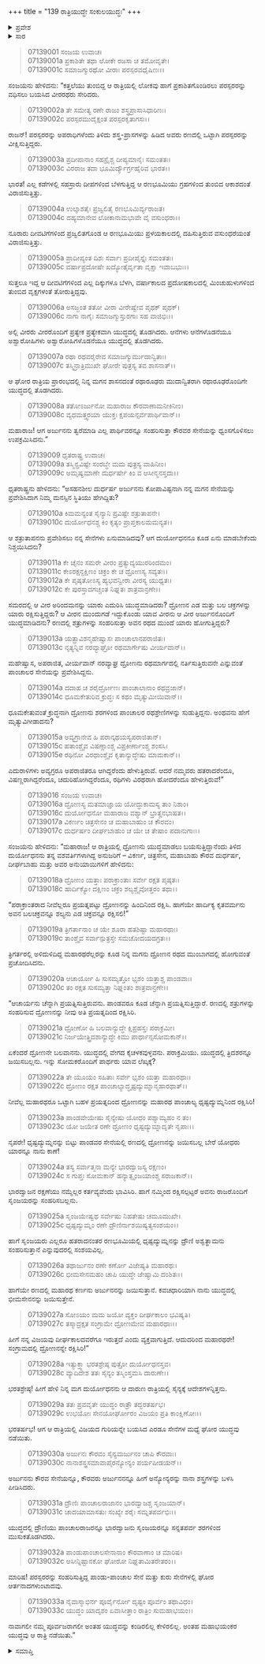 +++
title = "139 ರಾತ್ರಿಯುದ್ಧೇ ಸಂಕುಲಯುದ್ಧಃ"
+++

<details><summary>ಪ್ರವೇಶ</summary>


।।   ಓಂ ಓಂ ನಮೋ ನಾರಾಯಣಾಯ।।   ಶ್ರೀ ವೇದವ್ಯಾಸಾಯ ನಮಃ ।।

ಶ್ರೀ ಕೃಷ್ಣದ್ವೈಪಾಯನ ವೇದವ್ಯಾಸ ವಿರಚಿತ  

**ಶ್ರೀ ಮಹಾಭಾರತ**

**ದ್ರೋಣ ಪರ್ವ**

**ಘಟೋತ್ಕಚವಧ ಪರ್ವ**

**ಅಧ್ಯಾಯ 139**

</details>

<details><summary>ಸಾರ</summary>

ರಣಭೂಮಿಯ ವರ್ಣನೆ (1-8). ಧೃತರಾಷ್ಟ್ರನ ಪ್ರಶ್ನೆ (9-15). ದುರ್ಯೋಧನನು ದ್ರೋಣನ ರಕ್ಷಣೆಗೆ ಆದೇಶವನ್ನಿತ್ತಿದುದು (16-28). ಯುದ್ಧ ವರ್ಣನೆ (29-33).


</details>



> 07139001 ಸಂಜಯ ಉವಾಚ।   
07139001a ಪ್ರಕಾಶಿತೇ ತಥಾ ಲೋಕೇ ರಜಸಾ ಚ ತಮೋವೃತೇ।   
07139001c ಸಮಾಜಗ್ಮುರಥೋ ವೀರಾಃ ಪರಸ್ಪರವಧೈಷಿಣಃ।।

ಸಂಜಯನು ಹೇಳಿದನು: “ಕತ್ತಲೆಯು ತುಂಬಿದ್ದ ಆ ರಾತ್ರಿಯಲ್ಲಿ ಲೋಕವು ಹಾಗೆ ಪ್ರಕಾಶಿತಗೊಂಡಿರಲು ಪರಸ್ಪರರನ್ನು ವಧಿಸಲು ಬಯಸಿದ ವೀರರಥರು ಸೇರಿದರು.

> 07139002a ತೇ ಸಮೇತ್ಯ ರಣೇ ರಾಜಂ ಶಸ್ತ್ರಪ್ರಾಸಾಸಿಧಾರಿಣಃ।   
07139002c ಪರಸ್ಪರಮುದೈಕ್ಷಂತ ಪರಸ್ಪರಕೃತಾಗಸಃ।।

ರಾಜನ್! ಪರಸ್ಪರರನ್ನು ಅಪರಾಧಿಗಳೆಂದು ತಿಳಿದು ಶಸ್ತ್ರ-ಪ್ರಾಸಗಳನ್ನು ಹಿಡಿದ ಅವರು ರಣದಲ್ಲಿ ಒಟ್ಟಾಗಿ ಪರಸ್ಪರರನ್ನು ವೀಕ್ಷಿಸುತ್ತಿದ್ದರು.

> 07139003a ಪ್ರದೀಪಾನಾಂ ಸಹಸ್ರೈಶ್ಚ ದೀಪ್ಯಮಾನೈಃ ಸಮಂತತಃ।   
07139003c ವಿರರಾಜ ತದಾ ಭೂಮಿರ್ದ್ಯೌರ್ಗ್ರಹೈರಿವ ಭಾರತ।।

ಭಾರತ! ಎಲ್ಲ ಕಡೆಗಳಲ್ಲಿ ಸಹಸ್ರಾರು ದೀಪಗಳಿಂದ ಬೆಳಗುತ್ತಿದ್ದ ಆ ರಣಭೂಮಿಯು ಗ್ರಹಗಳಿಂದ ತುಂಬಿದ ಆಕಾಶದಂತೆ ವಿರಾಜಿಸುತ್ತಿತ್ತು.

> 07139004a ಉಲ್ಕಾಶತೈಃ ಪ್ರಜ್ವಲಿತೈ ರಣಭೂಮಿರ್ವ್ಯರಾಜತ।   
07139004c ದಹ್ಯಮಾನೇವ ಲೋಕಾನಾಮಭಾವೇ ವೈ ವಸುಂಧರಾ।।

ನೂರಾರು ದೀವಟಿಗೆಗಳಿಂದ ಪ್ರಜ್ವಲಿತಗೊಂಡ ಆ ರಣಭೂಮಿಯು ಪ್ರಳಯಕಾಲದಲ್ಲಿ ದಹಿಸುತ್ತಿರುವ ವಸುಂಧರೆಯಂತೆ ವಿರಾಜಿಸುತ್ತಿತ್ತು.

> 07139005a ಪ್ರಾದೀಪ್ಯಂತ ದಿಶಃ ಸರ್ವಾಃ ಪ್ರದೀಪೈಸ್ತೈಃ ಸಮಂತತಃ।   
07139005c ವರ್ಷಾಪ್ರದೋಷೇ ಖದ್ಯೋತೈರ್ವೃತಾ ವೃಕ್ಷಾ ಇವಾಬಭುಃ।।

ಸುತ್ತಲೂ ಇದ್ದ ಆ ದೀವಟಿಗೆಗಳಿಂದ ಎಲ್ಲ ದಿಕ್ಕುಗಳೂ ಬೆಳಗಿ, ವರ್ಷಾಕಾಲದ ಪ್ರದೋಷಕಾಲದಲ್ಲಿ ಮಿಂಚುಹುಳುಗಳಿಂದ ತುಂಬಿದ ವೃಕ್ಷಗಳಂತೆ ತೋರುತ್ತಿದ್ದವು.

> 07139006a ಅಸಜ್ಜಂತ ತತೋ ವೀರಾ ವೀರೇಷ್ವೇವ ಪೃಥಕ್ ಪೃಥಕ್।   
07139006c ನಾಗಾ ನಾಗೈಃ ಸಮಾಜಗ್ಮುಸ್ತುರಗಾಃ ಸಹ ವಾಜಿಭಿಃ।।

ಅಲ್ಲಿ ವೀರರು ವೀರರೊಂದಿಗೆ ಪ್ರತ್ಯೇಕ ಪ್ರತ್ಯೇಕವಾಗಿ ಯುದ್ಧದಲ್ಲಿ ತೊಡಗಿದರು. ಆನೆಗಳು ಆನೆಗಳೊಡನೆಯೂ ಅಶ್ವಾರೋಹಿಗಳು ಅಶ್ವಾರೋಹಿಗಳೊಡನೆಯೂ ಯುದ್ಧದಲ್ಲಿ ತೊಡಗಿದರು.

> 07139007a ರಥಾ ರಥವರೈರೇವ ಸಮಾಜಗ್ಮುರ್ಮುದಾನ್ವಿತಾಃ।   
07139007c ತಸ್ಮಿನ್ರಾತ್ರಿಮುಖೇ ಘೋರೇ ಪುತ್ರಸ್ಯ ತವ ಶಾಸನಾತ್।।

ಆ ಘೋರ ರಾತ್ರಿಯ ಪ್ರಾರಂಭದಲ್ಲಿ ನಿನ್ನ ಮಗನ ಶಾಸನದಂತೆ ರಥಾರೂಢರು ಮುದಾನ್ವಿತರಾಗಿ ರಥಾರೂಢರೊಂದಿಗೇ ಯುದ್ಧದಲ್ಲಿ ತೊಡಗಿದರು.

> 07139008a ತತೋಽರ್ಜುನೋ ಮಹಾರಾಜ ಕೌರವಾಣಾಮನೀಕಿನೀಂ।   
07139008c ವ್ಯಧಮತ್ತ್ವರಯಾ ಯುಕ್ತಃ ಕ್ಷಪಯನ್ಸರ್ವಪಾರ್ಥಿವಾನ್।।

ಮಹಾರಾಜ! ಆಗ ಅರ್ಜುನನು ತ್ವರೆಮಾಡಿ ಎಲ್ಲ ಪಾರ್ಥಿವರನ್ನೂ ಸಂಹರಿಸುತ್ತಾ ಕೌರವರ ಸೇನೆಯನ್ನು ಧ್ವಂಸಗೊಳಿಸಲು ಉಪಕ್ರಮಿಸಿದನು.”

> 07139009 ಧೃತರಾಷ್ಟ್ರ ಉವಾಚ।   
07139009a ತಸ್ಮಿನ್ಪ್ರವಿಷ್ಟೇ ಸಂರಬ್ಧೇ ಮಮ ಪುತ್ರಸ್ಯ ವಾಹಿನೀಂ।   
07139009c ಅಮೃಷ್ಯಮಾಣೇ ದುರ್ಧರ್ಷೇ ಕಿಂ ವ ಆಸೀನ್ಮನಸ್ತದಾ।।

ಧೃತರಾಷ್ಟ್ರನು ಹೇಳಿದನು: “ಅಸಹನಶೀಲ ದುರ್ಧರ್ಷ ಅರ್ಜುನನು ಕೋಪಾವಿಷ್ಟನಾಗಿ ನನ್ನ ಮಗನ ಸೇನೆಯನ್ನು ಪ್ರವೇಶಿಸಿದಾಗ ನಿಮ್ಮ ಮನಸ್ಸಿನ ಸ್ಥಿತಿಯು ಹೇಗಿದ್ದಿತು?

> 07139010a ಕಿಮಮನ್ಯಂತ ಸೈನ್ಯಾನಿ ಪ್ರವಿಷ್ಟೇ ಶತ್ರುತಾಪನೇ।   
07139010c ದುರ್ಯೋಧನಶ್ಚ ಕಿಂ ಕೃತ್ಯಂ ಪ್ರಾಪ್ತಕಾಲಮಮನ್ಯತ।।

ಆ ಶತ್ರುತಾಪನನು ಪ್ರವೇಶಿಸಲು ನನ್ನ ಸೇನೆಗಳು ಏನುಮಾಡಿದವು? ಆಗ ದುರ್ಯೋಧನನೂ ಕೂಡ ಏನು ಮಾಡಬೇಕೆಂದು ನಿಶ್ಚಯಿಸಿದನು?

> 07139011a ಕೇ ಚೈನಂ ಸಮರೇ ವೀರಂ ಪ್ರತ್ಯುದ್ಯಯುರರಿಂದಮಂ।   
07139011c ಕೇಽರಕ್ಷನ್ದಕ್ಷಿಣಂ ಚಕ್ರಂ ಕೇ ಚ ದ್ರೋಣಸ್ಯ ಸವ್ಯತಃ।।   
07139012a ಕೇ ಪೃಷ್ಠತೋಽಸ್ಯ ಹ್ಯಭವನ್ವೀರಾ ವೀರಸ್ಯ ಯುಧ್ಯತಃ।   
07139012c ಕೇ ಪುರಸ್ತಾದಗಚ್ಚಂತ ನಿಘ್ನತಃ ಶಾತ್ರವಾನ್ರಣೇ।।

ಸಮರದಲ್ಲಿ ಆ ವೀರ ಅರಿಂದಮನನ್ನು ಯಾರು ಎದುರಿಸಿ ಯುದ್ಧಮಾಡಿದರು? ದ್ರೋಣನ ಎಡ ಮತ್ತು ಬಲ ಚಕ್ರಗಳನ್ನು ಯಾರು ರಕ್ಷಿಸುತ್ತಿದ್ದರು? ಆ ವೀರನ ಮುಂದುಗಡೆ ಇದ್ದುಕೊಂಡು ಯಾವ ವೀರನು ಆ ವೀರ ಅರ್ಜುನನೊಂದಿಗೆ ಯುದ್ಧಮಾಡಿದನು? ರಣದಲ್ಲಿ ಶತ್ರುಗಳನ್ನು ಸಂಹರಿಸುತ್ತಾ ಅವನ ರಥದ ಮುಂದೆ ಯಾರು ಹೋಗುತ್ತಿದ್ದರು?

> 07139013a ಯತ್ಪ್ರಾವಿಶನ್ಮಹೇಷ್ವಾಸಃ ಪಾಂಚಾಲಾನಪರಾಜಿತಃ।   
07139013c ನೃತ್ಯನ್ನಿವ ನರವ್ಯಾಘ್ರೋ ರಥಮಾರ್ಗೇಷು ವೀರ್ಯವಾನ್।।

ಮಹೇಷ್ವಾಸ, ಅಪರಾಜಿತ, ವೀರ್ಯವಾನ್ ನರವ್ಯಾಘ್ರ ದ್ರೋಣನು ರಥಮಾರ್ಗದಲ್ಲಿ ನರ್ತಿಸುತ್ತಿರುವನೇ ಎನ್ನುವಂತೆ ಪಾಂಚಾಲರ ಸೇನೆಯನ್ನು ಪ್ರವೇಶಿಸಿದ್ದನು.

> 07139014a ದದಾಹ ಚ ಶರೈರ್ದ್ರೋಣಃ ಪಾಂಚಾಲಾನಾಂ ರಥವ್ರಜಾನ್।   
07139014c ಧೂಮಕೇತುರಿವ ಕ್ರುದ್ಧಃ ಸ ಕಥಂ ಮೃತ್ಯುಮೀಯಿವಾನ್।।

ಧೂಮಕೇತುವಂತೆ ಕ್ರುದ್ಧನಾಗಿ ದ್ರೋಣನು ಶರಗಳಿಂದ ಪಾಂಚಾಲರ ರಥಶ್ರೇಣಿಗಳನ್ನು ಸುಡುತ್ತಿದ್ದನು. ಅಂಥವನು ಹೇಗೆ ಮೃತ್ಯುವಿಗೀಡಾದನು?

> 07139015a ಅವ್ಯಗ್ರಾನೇವ ಹಿ ಪರಾನ್ಕಥಯಸ್ಯಪರಾಜಿತಾನ್।   
07139015c ಹತಾಂಶ್ಚೈವ ವಿಷಣ್ಣಾಂಶ್ಚ ವಿಪ್ರಕೀರ್ಣಾಂಶ್ಚ ಶಂಸಸಿ।   
07139015e ರಥಿನೋ ವಿರಥಾಂಶ್ಚೈವ ಕೃತಾನ್ಯುದ್ಧೇಷು ಮಾಮಕಾನ್।।

ಎದುರಾಳಿಗಳು ಅವ್ಯಗ್ರರೂ ಅಪರಾಜಿತರೂ ಆಗಿದ್ದರೆಂದು ಹೇಳುತ್ತಿರುವೆ. ಆದರೆ ನಮ್ಮವರು ಹತರಾದರೆಂದೂ, ವಿಷಣ್ಣರಾಗಿದ್ದರೆಂದೂ, ಚದುರಿಹೋಗಿದ್ದರೆಂದೂ, ರಥಿಗಳು ವಿರಥರಾಗಿ ಹೋದರೆಂದೂ ಹೇಳುತ್ತಿರುವೆ!”

> 07139016 ಸಂಜಯ ಉವಾಚ।   
07139016a ದ್ರೋಣಸ್ಯ ಮತಮಾಜ್ಞಾಯ ಯೋದ್ಧುಕಾಮಸ್ಯ ತಾಂ ನಿಶಾಂ।   
07139016c ದುರ್ಯೋಧನೋ ಮಹಾರಾಜ ವಶ್ಯಾನ್ ಭ್ರಾತೄನಭಾಷತ।।  
07139017a ವಿಕರ್ಣಂ ಚಿತ್ರಸೇನಂ ಚ ಮಹಾಬಾಹುಂ ಚ ಕೌರವಂ।   
07139017c ದುರ್ಧರ್ಷಂ ದೀರ್ಘಬಾಹುಂ ಚ ಯೇ ಚ ತೇಷಾಂ ಪದಾನುಗಾಃ।।

ಸಂಜಯನು ಹೇಳಿದನು: “ಮಹಾರಾಜ! ಆ ರಾತ್ರಿಯಲ್ಲಿ ದ್ರೋಣನು ಯುದ್ಧಮಾಡಲು ಬಯಸುತ್ತಿದ್ದಾನೆಂದು ತಿಳಿದ ದುರ್ಯೋಧನನು ತನ್ನ ವಶವರ್ತಿಗಳಾಗಿದ್ದ ಅನುಜರಿಗೆ – ವಿಕರ್ಣ, ಚಿತ್ರಸೇನ, ಮಹಾಬಾಹು ಕೌರವ ದುರ್ಧರ್ಷ, ದೀರ್ಘಬಾಹು ಮತ್ತು ಅವರ ಅನುಯಾಯಿಗಳಿಗೆ ಹೇಳಿದನು:

> 07139018a ದ್ರೋಣಂ ಯತ್ತಾಃ ಪರಾಕ್ರಾಂತಾಃ ಸರ್ವೇ ರಕ್ಷತ ಪೃಷ್ಠತಃ।   
07139018c ಹಾರ್ದಿಕ್ಯೋ ದಕ್ಷಿಣಂ ಚಕ್ರಂ ಶಲ್ಯಶ್ಚೈವೋತ್ತರಂ ತಥಾ।।

“ಪರಾಕ್ರಾಂತರಾದ ನೀವೆಲ್ಲರೂ ಪ್ರಯತ್ನಪಟ್ಟು ದ್ರೋಣನನ್ನು ಹಿಂದಿನಿಂದ ರಕ್ಷಿಸಿ. ಹಾಗೆಯೇ ಹಾರ್ದಿಕ್ಯ ಕೃತವರ್ಮನು ಅವನ ಬಲಚಕ್ರವನ್ನೂ ಶಲ್ಯನು ಎಡ ಚಕ್ರವನ್ನೂ ರಕ್ಷಿಸಲಿ!”

> 07139019a ತ್ರಿಗರ್ತಾನಾಂ ಚ ಯೇ ಶೂರಾ ಹತಶಿಷ್ಟಾ ಮಹಾರಥಾಃ।   
07139019c ತಾಂಶ್ಚೈವ ಸರ್ವಾನ್ಪುತ್ರಸ್ತೇ ಸಮಚೋದಯದಗ್ರತಃ।।

ತ್ರಿಗರ್ತರಲ್ಲಿ ಅಳಿದುಳಿದಿದ್ದ ಮಹಾರಥರೆಲ್ಲರನ್ನು ಕೂಡ ನಿನ್ನ ಮಗನು ದ್ರೋಣನ ರಥದ ಮುಂಬಾಗದಲ್ಲಿ ಹೋಗುವಂತೆ ಪ್ರಚೋದಿಸಿದನು.

> 07139020a ಆಚಾರ್ಯೋ ಹಿ ಸುಸಮ್ಯತ್ತೋ ಭೃಶಂ ಯತ್ತಾಶ್ಚ ಪಾಂಡವಾಃ।   
07139020c ತಂ ರಕ್ಷತ ಸುಸಮ್ಯತ್ತಾ ನಿಘ್ನಂತಂ ಶಾತ್ರವಾನ್ರಣೇ।।

“ಆಚಾರ್ಯನು ಚೆನ್ನಾಗಿ ಪ್ರಯತ್ನಿಸುತ್ತಿರುವನು. ಪಾಂಡವರೂ ಕೂಡ ಚೆನ್ನಾಗಿ ಪ್ರಯತ್ನಿಸುತ್ತಿದ್ದಾರೆ. ರಣದಲ್ಲಿ ಶತ್ರುಗಳನ್ನು ಸಂಹರಿಸುವ ದ್ರೋಣನನ್ನು ನೀವು ಅತಿ ಪ್ರಯತ್ನದಿಂದ ರಕ್ಷಿಸಿರಿ.

> 07139021a ದ್ರೋಣೋ ಹಿ ಬಲವಾನ್ಯುದ್ಧೇ ಕ್ಷಿಪ್ರಹಸ್ತಃ ಪರಾಕ್ರಮೀ।   
07139021c ನಿರ್ಜಯೇತ್ತ್ರಿದಶಾನ್ಯುದ್ಧೇ ಕಿಮು ಪಾರ್ಥಾನ್ಸಸೋಮಕಾನ್।।

ಏಕೆಂದರೆ ದ್ರೋಣನೇ ಬಲವಾನನು. ಯುದ್ಧದಲ್ಲಿ ವೇಗದ ಕೈಚಳಕವುಳ್ಳವನು. ಪರಾಕ್ರಮಿಯು. ಯುದ್ಧದಲ್ಲಿ ತ್ರಿದಶರನ್ನೂ ಜಯಿಸಬಲ್ಲನು. ಇನ್ನು ಸೋಮಕರೊಂದಿಗೆ ಪಾರ್ಥರು ಯಾವ ಲೆಖ್ಕಕ್ಕೆ?

> 07139022a ತೇ ಯೂಯಂ ಸಹಿತಾಃ ಸರ್ವೇ ಭೃಶಂ ಯತ್ತಾ ಮಹಾರಥಾಃ।   
07139022c ದ್ರೋಣಂ ರಕ್ಷತ ಪಾಂಚಾಲ್ಯಾದ್ಧೃಷ್ಟದ್ಯುಮ್ನಾನ್ಮಹಾರಥಾತ್।।

ನೀವೆಲ್ಲ ಮಹಾರಥರೂ ಒಟ್ಟಾಗಿ ಬಹಳ ಪ್ರಯತ್ನದಿಂದ ದ್ರೋಣನನ್ನು ಮಹಾರಥ ಪಾಂಚಾಲ್ಯ ಧೃಷ್ಟದ್ಯುಮ್ನನಿಂದ ರಕ್ಷಿಸಿರಿ!

> 07139023a ಪಾಂಡವೇಯೇಷು ಸೈನ್ಯೇಷು ಯೋಧಂ ಪಶ್ಯಾಮ್ಯಹಂ ನ ತಂ।   
07139023c ಯೋ ಜಯೇತ ರಣೇ ದ್ರೋಣಂ ಧೃಷ್ಟದ್ಯುಮ್ನಾದೃತೇ ನೃಪಾಃ।।

ನೃಪರೇ! ಧೃಷ್ಟದ್ಯುಮ್ನನನ್ನು ಬಿಟ್ಟು ಪಾಂಡವರ ಸೇನೆಯಲ್ಲಿ ರಣದಲ್ಲಿ ದ್ರೋಣನನ್ನು ಜಯಿಸಬಲ್ಲ ಬೇರೆ ಯೋಧರು ಯಾರನ್ನೂ ನಾನು ಕಾಣೆ!

> 07139024a ತಸ್ಯ ಸರ್ವಾತ್ಮನಾ ಮನ್ಯೇ ಭಾರದ್ವಾಜಸ್ಯ ರಕ್ಷಣಂ।   
07139024c ಸ ಗುಪ್ತಃ ಸೋಮಕಾನ್ ಹನ್ಯಾತ್ಸೃಂಜಯಾಂಶ್ಚ ಸರಾಜಕಾನ್।।

ಭಾರದ್ವಾಜನ ರಕ್ಷಣೆಯು ನಮ್ಮೆಲ್ಲರ ಕರ್ತವ್ಯವೆಂದು ಭಾವಿಸಿರಿ. ಹಾಗೆ ನಮ್ಮಿಂದ ರಕ್ಷಿಸಲ್ಪಟ್ಟರೆ ಅವನು ರಾಜರೊಂದಿಗೆ ಸೃಂಜಯರನ್ನು ಸಂಹರಿಸಬಲ್ಲನು.

> 07139025a ಸೃಂಜಯೇಷ್ವಥ ಸರ್ವೇಷು ನಿಹತೇಷು ಚಮೂಮುಖೇ।   
07139025c ಧೃಷ್ಟದ್ಯುಮ್ನಂ ರಣೇ ದ್ರೌಣಿರ್ನಾಶಯಿಷ್ಯತ್ಯಸಂಶಯಂ।।

ಹಾಗೆ ಸೃಂಜಯರು ಎಲ್ಲರೂ ಹತರಾದನಂತರ ರಣಭೂಮಿಯಲ್ಲಿ ಧೃಷ್ಟದ್ಯುಮ್ನನನ್ನು ದ್ರೌಣಿ ಅಶ್ವತ್ಥಾಮನು ಸಂಹರಿಸುತ್ತಾನೆ ಎನ್ನುವುದರಲ್ಲಿ ಸಂಶಯವಿಲ್ಲ.

> 07139026a ತಥಾರ್ಜುನಂ ರಣೇ ಕರ್ಣೋ ವಿಜೇಷ್ಯತಿ ಮಹಾರಥಃ।   
07139026c ಭೀಮಸೇನಮಹಂ ಚಾಪಿ ಯುದ್ಧೇ ಜೇಷ್ಯಾಮಿ ದಂಶಿತಃ।।

ಹಾಗೆಯೇ ರಣದಲ್ಲಿ ಮಹಾರಥ ಕರ್ಣನು ಅರ್ಜುನನನ್ನು ಜಯಿಸುತ್ತಾನೆ. ಕವಚಧಾರಿಯಾಗಿ ನಾನು ಯುದ್ಧದಲ್ಲಿ ಭೀಮಸೇನನನ್ನು ಜಯಿಸುತ್ತೇನೆ.

> 07139027a ಸೋಽಯಂ ಮಮ ಜಯೋ ವ್ಯಕ್ತಂ ದೀರ್ಘಕಾಲಂ ಭವಿಷ್ಯತಿ।   
07139027c ತಸ್ಮಾದ್ರಕ್ಷತ ಸಂಗ್ರಾಮೇ ದ್ರೋಣಮೇವ ಮಹಾರಥಾಃ।।

ಹೀಗೆ ನನ್ನ ವಿಜಯವು ದೀರ್ಘಕಾಲದವರೆಗೂ ಇರುತ್ತದೆ ಎಂದು ವ್ಯಕ್ತವಾಗುತ್ತಿದೆ. ಆದುದರಿಂದ ಮಹಾರಥರೇ! ಸಂಗ್ರಾಮದಲ್ಲಿ ದ್ರೋಣನನ್ನೇ ರಕ್ಷಿಸಿರಿ!”

> 07139028a ಇತ್ಯುಕ್ತ್ವಾ ಭರತಶ್ರೇಷ್ಠ ಪುತ್ರೋ ದುರ್ಯೋಧನಸ್ತವ।   
07139028c ವ್ಯಾದಿದೇಶ ತತಃ ಸೈನ್ಯಂ ತಸ್ಮಿಂಸ್ತಮಸಿ ದಾರುಣೇ।।

ಭರತಶ್ರೇಷ್ಠ! ಹೀಗೆ ಹೇಳಿ ನಿನ್ನ ಮಗ ದುರ್ಯೋಧನನು ಆ ದಾರುಣ ರಾತ್ರಿಯಲ್ಲಿ ಸೈನ್ಯಕ್ಕೆ ಆದೇಶಗಳನ್ನಿತ್ತನು.

> 07139029a ತತಃ ಪ್ರವವೃತೇ ಯುದ್ಧಂ ರಾತ್ರೌ ತದ್ಭರತರ್ಷಭ।   
07139029c ಉಭಯೋಃ ಸೇನಯೋರ್ಘೋರಂ ವಿಜಯಂ ಪ್ರತಿ ಕಾಂಕ್ಷಿಣೋಃ।।

ಭರತರ್ಷಭ! ಆಗ ಆ ರಾತ್ರಿಯಲ್ಲಿ ವಿಜಯದ ಗುರಿಯನ್ನೇ ಬಯಸಿದ ಎರಡೂ ಸೇನೆಗಳ ಮಧ್ಯೆ ಘೋರ ಯುದ್ಧವು ನಡೆಯಿತು.

> 07139030a ಅರ್ಜುನಃ ಕೌರವಂ ಸೈನ್ಯಮರ್ಜುನಂ ಚಾಪಿ ಕೌರವಾಃ।   
07139030c ನಾನಾಶಸ್ತ್ರಸಮಾವಾಪೈರನ್ಯೋನ್ಯಂ ಪರ್ಯಪೀಡಯನ್।।

ಅರ್ಜುನನು ಕೌರವ ಸೇನೆಯನ್ನೂ, ಕೌರವರು ಅರ್ಜುನನನ್ನೂ ಹೀಗೆ ಅನ್ಯೋನ್ಯರನ್ನು ನಾನಾ ಶಸ್ತ್ರಗಳನ್ನು ಬಳಸಿ ಪೀಡಿಸಿದರು.

> 07139031a ದ್ರೌಣಿಃ ಪಾಂಚಾಲರಾಜಾನಂ ಭಾರದ್ವಾಜಶ್ಚ ಸೃಂಜಯಾನ್।   
07139031c ಚಾದಯಾಮಾಸತುಃ ಸಂಖ್ಯೇ ಶರೈಃ ಸಮ್ನತಪರ್ವಭಿಃ।।

ಯುದ್ಧದಲ್ಲಿ ದ್ರೌಣಿಯು ಪಾಂಚಾಲರಾಜರನ್ನೂ ಭಾರದ್ವಾಜನು ಸೃಂಜಯರನ್ನೂ ಸನ್ನತಪರ್ವ ಶರಗಳಿಂದ ಮುಸುಕತೊಡಗಿದರು.

> 07139032a ಪಾಂಡುಪಾಂಚಾಲಸೇನಾನಾಂ ಕೌರವಾಣಾಂ ಚ ಮಾರಿಷ।   
07139032c ಆಸೀನ್ನಿಷ್ಟಾನಕೋ ಘೋರೋ ನಿಘ್ನತಾಮಿತರೇತರಂ।।

ಮಾರಿಷ! ಪರಸ್ಪರರನ್ನು ಸಂಹರಿಸುತ್ತಿದ್ದ ಪಾಂಡು-ಪಾಂಚಾಲ ಸೇನೆ ಮತ್ತು ಕುರು ಸೇನೆಗಳಲ್ಲಿ ಘೋರ ಆರ್ತನಾದಗಳುಂಟಾದವು.

> 07139033a ನೈವಾಸ್ಮಾಭಿರ್ನ ಪೂರ್ವೈರ್ನೋ ದೃಷ್ಟಂ ಪೂರ್ವಂ ತಥಾವಿಧಂ।   
07139033c ಯುದ್ಧಂ ಯಾದೃಶಂ ಏವಾಸೀತ್ತಾಂ ರಾತ್ರಿಂ ಸುಮಹಾಭಯಂ।।

ನಾವಾಗಲೀ ನಮ್ಮ ಪೂರ್ವಜರಾಗಲೀ ಅಂತಹ ಯುದ್ಧವನ್ನು ಕಂಡಿರಲಿಲ್ಲ ಕೇಳಿರಲಿಲ್ಲ. ಅಂತಹ ಮಹಾಭಯಂಕರ ಯುದ್ಧವು ಆ ರಾತ್ರಿ ನಡೆಯಿತು.”

<details><summary>ಸಮಾಪ್ತಿ</summary>

ಇತಿ ಶ್ರೀ ಮಹಾಭಾರತೇ ದ್ರೋಣ ಪರ್ವಣಿ ಘಟೋತ್ಕಚವಧ ಪರ್ವಣಿ ರಾತ್ರಿಯುದ್ಧೇ ಸಂಕುಲಯುದ್ಧೇ ಏಕೋನಚತ್ವಾರಿಂಶಾಧಿಕಶತತಮೋಽಧ್ಯಾಯಃ।।  
ಇದು ಶ್ರೀ ಮಹಾಭಾರತದಲ್ಲಿ ದ್ರೋಣ ಪರ್ವದಲ್ಲಿ ಘಟೋತ್ಕಚವಧ ಪರ್ವದಲ್ಲಿ ರಾತ್ರಿಯುದ್ಧೇ ಸಂಕುಲಯುದ್ಧ ಎನ್ನುವ ನೂರಾಮೂವತ್ತೊಂಭತ್ತನೇ ಅಧ್ಯಾಯವು.

</details>
